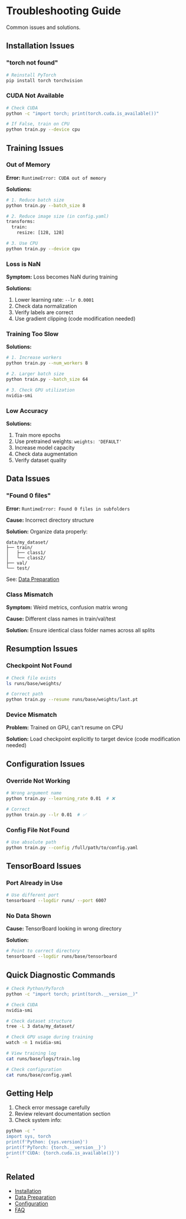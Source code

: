 # Troubleshooting Guide

Common issues and solutions.

## Installation Issues

### "torch not found"
```bash
# Reinstall PyTorch
pip install torch torchvision
```

### CUDA Not Available
```bash
# Check CUDA
python -c "import torch; print(torch.cuda.is_available())"

# If False, train on CPU
python train.py --device cpu
```

## Training Issues

### Out of Memory
**Error:** `RuntimeError: CUDA out of memory`

**Solutions:**
```bash
# 1. Reduce batch size
python train.py --batch_size 8

# 2. Reduce image size (in config.yaml)
transforms:
  train:
    resize: [128, 128]

# 3. Use CPU
python train.py --device cpu
```

### Loss is NaN
**Symptom:** Loss becomes NaN during training

**Solutions:**
1. Lower learning rate: `--lr 0.0001`
2. Check data normalization
3. Verify labels are correct
4. Use gradient clipping (code modification needed)

### Training Too Slow
**Solutions:**
```bash
# 1. Increase workers
python train.py --num_workers 8

# 2. Larger batch size
python train.py --batch_size 64

# 3. Check GPU utilization
nvidia-smi
```

### Low Accuracy
**Solutions:**
1. Train more epochs
2. Use pretrained weights: `weights: 'DEFAULT'`
3. Increase model capacity
4. Check data augmentation
5. Verify dataset quality

## Data Issues

### "Found 0 files"
**Error:** `RuntimeError: Found 0 files in subfolders`

**Cause:** Incorrect directory structure

**Solution:** Organize data properly:
```
data/my_dataset/
├── train/
│   ├── class1/
│   └── class2/
├── val/
└── test/
```
See: [Data Preparation](../getting-started/data-preparation.md)

### Class Mismatch
**Symptom:** Weird metrics, confusion matrix wrong

**Cause:** Different class names in train/val/test

**Solution:** Ensure identical class folder names across all splits

## Resumption Issues

### Checkpoint Not Found
```bash
# Check file exists
ls runs/base/weights/

# Correct path
python train.py --resume runs/base/weights/last.pt
```

### Device Mismatch
**Problem:** Trained on GPU, can't resume on CPU

**Solution:** Load checkpoint explicitly to target device (code modification needed)

## Configuration Issues

### Override Not Working
```bash
# Wrong argument name
python train.py --learning_rate 0.01  # ❌

# Correct
python train.py --lr 0.01  # ✅
```

### Config File Not Found
```bash
# Use absolute path
python train.py --config /full/path/to/config.yaml
```

## TensorBoard Issues

### Port Already in Use
```bash
# Use different port
tensorboard --logdir runs/ --port 6007
```

### No Data Shown
**Cause:** TensorBoard looking in wrong directory

**Solution:**
```bash
# Point to correct directory
tensorboard --logdir runs/base/tensorboard
```

## Quick Diagnostic Commands

```bash
# Check Python/PyTorch
python -c "import torch; print(torch.__version__)"

# Check CUDA
nvidia-smi

# Check dataset structure
tree -L 3 data/my_dataset/

# Check GPU usage during training
watch -n 1 nvidia-smi

# View training log
cat runs/base/logs/train.log

# Check configuration
cat runs/base/config.yaml
```

## Getting Help

1. Check error message carefully
2. Review relevant documentation section
3. Check system info:
```bash
python -c "
import sys, torch
print(f'Python: {sys.version}')
print(f'PyTorch: {torch.__version__}')
print(f'CUDA: {torch.cuda.is_available()}')
"
```

## Related

- [Installation](../getting-started/installation.md)
- [Data Preparation](../getting-started/data-preparation.md)
- [Configuration](../configuration/overview.md)
- [FAQ](faq.md)

